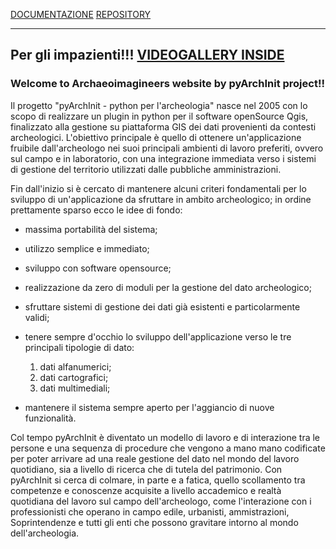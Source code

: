[DOCUMENTAZIONE](http://pyarchinit.github.io/pyarchinit_doc/index.html)     [REPOSITORY](https://github.com/pyarchinit)

---
Per gli impazienti!!!
[VIDEOGALLERY INSIDE](https://pyarchinit.github.io/videogallery)
---

### Welcome to Archaeoimagineers website by pyArchInit project!!

Il progetto "pyArchInit - python per l'archeologia" nasce nel 2005 con lo scopo di realizzare un plugin in python per il software openSource Qgis, finalizzato alla gestione su piattaforma GIS dei dati provenienti da contesti archeologici. 
L'obiettivo principale è quello di ottenere un'applicazione fruibile dall'archeologo nei suoi principali ambienti di lavoro preferiti, ovvero sul campo e in laboratorio, con una integrazione immediata verso i sistemi di gestione del territorio utilizzati dalle pubbliche amministrazioni.

Fin dall'inizio si è cercato di mantenere alcuni criteri fondamentali per lo sviluppo di un'applicazione da sfruttare in ambito archeologico; in ordine prettamente sparso ecco le idee di fondo:

* massima portabilità del sistema;
* utilizzo semplice e immediato;
* sviluppo con software opensource; 
* realizzazione da zero di moduli per la gestione del dato archeologico; 
* sfruttare sistemi di gestione dei dati già esistenti e particolarmente validi; 
* tenere sempre d'occhio lo sviluppo dell'applicazione verso le tre principali tipologie di dato: 
   1. dati alfanumerici; 
   2. dati cartografici; 
   3. dati multimediali;

* mantenere il sistema sempre aperto per l'aggiancio di nuove funzionalità.

Col tempo pyArchInit è diventato un modello di lavoro e di interazione tra le persone e una sequenza di procedure che vengono a mano mano codificate per poter arrivare ad una reale gestione del dato nel mondo del lavoro quotidiano, sia a livello di ricerca che di tutela del patrimonio.
Con pyArchInit si cerca di colmare, in parte e a fatica, quello scollamento tra competenze e conoscenze acquisite a livello accademico e realtà quotidiana del lavoro sul campo dell'archeologo, come l'interazione con i professionisti che operano in campo edile, urbanisti, ammistrazioni, Soprintendenze e tutti gli enti che possono gravitare intorno al mondo dell'archeologia.

